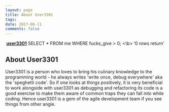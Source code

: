 ```yaml
---
layout: page
title: About User3301
tags: 
date: 2017-06-11
comments: false
---
```


<center><a href="http://github.com/user3301"><b>user3301</b></a> SELECT * FROM me WHERE fucks_give > 0; <\b> ‘0 rows return’</center>

## About User3301
User3301 is a person who loves to bring his culinary knowledge to the programming world - he always writes 'write once, debug everywhere' aka the 'speghetti code'. So if one looks at things positively, it is very beneficial to work alongside with user3301 as debugging and refactoring its code is a good exercise to make them aware of common traps they can fall into while coding. Hence user3301 is a gem of the agile development team if you see things from other angle.


